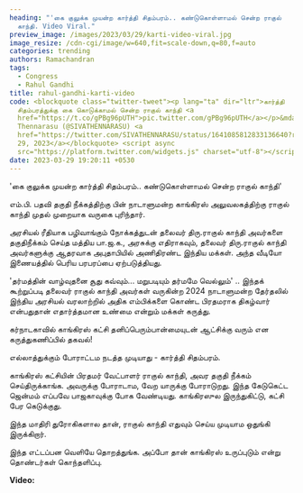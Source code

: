 ```yaml
---
heading: "'கை குலுக்க முயன்ற கார்த்தி சிதம்பரம்.. கண்டுகொள்ளாமல் சென்ற ராகுல்
  காந்தி. Video Viral."
preview_image: /images/2023/03/29/karti-video-viral.jpg
image_resize: /cdn-cgi/image/w=640,fit=scale-down,q=80,f=auto
categories: trending
authors: Ramachandran
tags:
  - Congress
  - Rahul Gandhi
title: rahul-gandhi-karti-video
code: <blockquote class="twitter-tweet"><p lang="ta" dir="ltr">கார்த்தி
  சிதம்பரத்துக்கு கை கொடுக்காமல் சென்ற ராகுல் காந்தி <a
  href="https://t.co/gPBg96pUTH">pic.twitter.com/gPBg96pUTH</a></p>&mdash; Siva
  Thennarasu (@SIVATHENNARASU) <a
  href="https://twitter.com/SIVATHENNARASU/status/1641085812833136640?ref_src=twsrc%5Etfw">March
  29, 2023</a></blockquote> <script async
  src="https://platform.twitter.com/widgets.js" charset="utf-8"></script>
date: 2023-03-29 19:20:11 +0530
---
```

'கை குலுக்க முயன்ற கார்த்தி சிதம்பரம்..
கண்டுகொள்ளாமல் சென்ற ராகுல் காந்தி'

எம்.பி. பதவி தகுதி நீக்கத்திற்கு பின் நாடாளுமன்ற காங்கிரஸ் அலுவலகத்திற்கு ராகுல் காந்தி முதல் முறையாக வருகை புரிந்தார்.

அரசியல் ரீதியாக பழிவாங்கும் நோக்கத்துடன் தலைவர் திரு.ராகுல் காந்தி அவர்களை தகுதிநீக்கம் செய்த மத்திய பா.ஜ.க., அரசுக்கு எதிராகவும், தலைவர் திரு.ராகுல் காந்தி அவர்களுக்கு ஆதரவாக அபுதாபியில் அணிதிரண்ட இந்திய மக்கள். அந்த வீடியோ இணையத்தில் பெரிய பரபரப்பை ஏற்படுத்தியது.

'தர்மத்தின் வாழ்வுதனை சூது கவ்வும்... மறுபடியும் தர்மமே வெல்லும்' .. இந்தக் கூற்றுப்படி தலைவர் ராகுல் காந்தி அவர்கள் வருகின்ற 2024 நாடாளுமன்ற தேர்தலில் இந்திய அரசியல் வரலாற்றில் அதிக எம்பிக்களை கொண்ட பிரதமராக திகழ்வார் என்பதுதான் எதார்த்தமான உண்மை என்றும் மக்கள் கருத்து.

கர்நாடகாவில் காங்கிரஸ் கட்சி தனிப்பெரும்பான்மையுடன் ஆட்சிக்கு வரும் என கருத்துகணிப்பில் தகவல்!

எல்லாத்துக்கும் போராட்டம நடத்த முடியாது - கார்த்தி சிதம்பரம். 

காங்கிரஸ் கட்சியின் பிரதமர் வேட்பாளர் ராகுல் காந்தி, அவர தகுதி நீக்கம் செய்திருக்காங்க. அவருக்கு போராடாம, வேற யாருக்கு போராடுறது. இந்த கேடுகெட்ட ஜென்மம் எப்பவே பாஜகாவுக்கு போக வேண்டியது. காங்கிரஸுல இருந்துகிட்டு, கட்சி பேர கெடுக்குது.

இந்த மாதிரி துரோகிகளால தான், ராகுல் காந்தி எதுவும் செய்ய முடியாம ஒதுங்கி இருக்கிறார்.

இந்த எட்டப்பன வெளியே தொறத்துங்க. அப்போ தான் காங்கிரஸ் உருப்புடும் என்று தொண்டர்கள் கொந்தளிப்பு.

**V﻿ideo:**